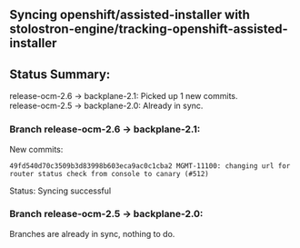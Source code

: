 ## Syncing openshift/assisted-installer with stolostron-engine/tracking-openshift-assisted-installer

## Status Summary:

release-ocm-2.6 -> backplane-2.1: Picked up 1 new commits.  
release-ocm-2.5 -> backplane-2.0: Already in sync.  

### Branch release-ocm-2.6 -> backplane-2.1:

New commits:

```
49fd540d70c3509b3d83998b603eca9ac0c1cba2 MGMT-11100: changing url for router status check from console to canary (#512)
```

Status: Syncing successful

### Branch release-ocm-2.5 -> backplane-2.0:

Branches are already in sync, nothing to do.
